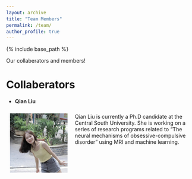 ```yaml
---
layout: archive
title: "Team Members"
permalink: /team/
author_profile: true
---
```

{% include base_path %}

Our collaberators and members!

Collaberators
======
* <strong>Qian Liu</strong>
<div style="display: flex;">
  <!-- 左侧列：占三分之一 -->
  <div style="flex: 1; padding: 10px; width: 33%;">
    <img src="/images/Qian_Liu_avatar.jpg" alt="Qian Liu" style="width: 300px; height: auto;" />
  </div>
  
  <!-- 右侧列：占三分之二 -->
  <div style="flex: 2; padding: 10px;">
    Qian Liu is currently a Ph.D candidate at the Central South University. She is working on a series of research programs related to “The neural mechanisms of obsessive-compulsive disorder” using MRI and machine learning.
  </div>
</div>


